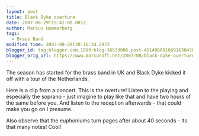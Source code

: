 ```yaml
---
layout: post
title: Black Dyke overture
date: 2007-08-29T15:41:00.001Z
author: Marcus Hammarberg
tags:
  - Brass Band
modified_time: 2007-08-29T20:16:34.297Z
blogger_id: tag:blogger.com,1999:blog-36533086.post-4514966816691630430
blogger_orig_url: https://www.marcusoft.net/2007/08/black-dyke-overture.html
---
```


The season has started for the brass band in UK and Black Dyke kicked it off with a tour of the Netherlands.

Here is a clip from a concert. This is the overture! Listen to the playing and especially the soprano - just imagine to play like that and have two hours of the same before you. And listen to the reception
afterwards - that could make you go on I presume.

Also observe that the euphoniums turn pages after about 40 seconds - its that many notes! Cool!
